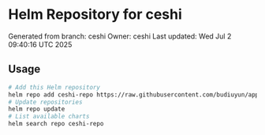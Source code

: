 # Helm Repository for ceshi
Generated from branch: ceshi
Owner: ceshi
Last updated: Wed Jul  2 09:40:16 UTC 2025

## Usage
```bash
# Add this Helm repository
helm repo add ceshi-repo https://raw.githubusercontent.com/budiuyun/appStore/helm-ceshi/
# Update repositories
helm repo update
# List available charts
helm search repo ceshi-repo
```
